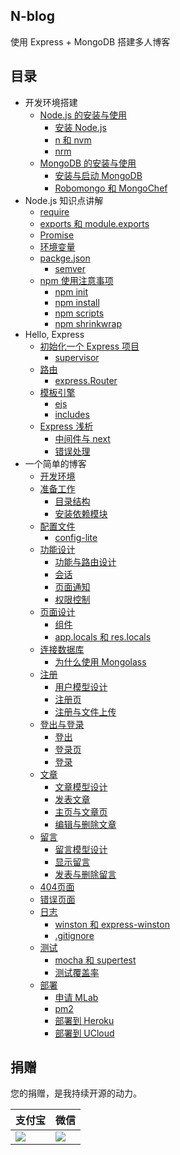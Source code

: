 ## N-blog

使用 Express + MongoDB 搭建多人博客

## 目录

* 开发环境搭建
  * [Node.js 的安装与使用](https://github.com/nswbmw/N-blog/blob/master/book/1.1%20Node.js%20%E7%9A%84%E5%AE%89%E8%A3%85%E4%B8%8E%E4%BD%BF%E7%94%A8.md)
    * [安装 Node.js](https://github.com/nswbmw/N-blog/blob/master/book/1.1%20Node.js%20%E7%9A%84%E5%AE%89%E8%A3%85%E4%B8%8E%E4%BD%BF%E7%94%A8.md#111-安装-nodejs)
    * [n 和 nvm](https://github.com/nswbmw/N-blog/blob/master/book/1.1%20Node.js%20%E7%9A%84%E5%AE%89%E8%A3%85%E4%B8%8E%E4%BD%BF%E7%94%A8.md#112-n-和-nvm)
    * [nrm](https://github.com/nswbmw/N-blog/blob/master/book/1.1%20Node.js%20%E7%9A%84%E5%AE%89%E8%A3%85%E4%B8%8E%E4%BD%BF%E7%94%A8.md#113-nrm)
  * [MongoDB 的安装与使用](https://github.com/nswbmw/N-blog/blob/master/book/1.2%20MongoDB%20%E7%9A%84%E5%AE%89%E8%A3%85%E4%B8%8E%E4%BD%BF%E7%94%A8.md)
    * [安装与启动 MongoDB](https://github.com/nswbmw/N-blog/blob/master/book/1.2%20MongoDB%20%E7%9A%84%E5%AE%89%E8%A3%85%E4%B8%8E%E4%BD%BF%E7%94%A8.md#121-安装与启动-mongodb)
    * [Robomongo 和 MongoChef](https://github.com/nswbmw/N-blog/blob/master/book/1.2%20MongoDB%20%E7%9A%84%E5%AE%89%E8%A3%85%E4%B8%8E%E4%BD%BF%E7%94%A8.md#122-robomongo-和-mongochef)
* Node.js 知识点讲解
  * [require](https://github.com/nswbmw/N-blog/blob/master/book/2.1%20require.md)
  * [exports 和 module.exports](https://github.com/nswbmw/N-blog/blob/master/book/2.2%20exports%20%E5%92%8C%20module.exports.md)
  * [Promise](https://github.com/nswbmw/N-blog/blob/master/book/2.3%20Promise.md)
  * [环境变量](https://github.com/nswbmw/N-blog/blob/master/book/2.4%20%E7%8E%AF%E5%A2%83%E5%8F%98%E9%87%8F.md)
  * [packge.json](https://github.com/nswbmw/N-blog/blob/master/book/2.5%20package.json.md)
    * [semver](https://github.com/nswbmw/N-blog/blob/master/book/2.5%20package.json.md#251-semver)
  * [npm 使用注意事项](https://github.com/nswbmw/N-blog/blob/master/book/2.6%20npm%20%E4%BD%BF%E7%94%A8%E6%B3%A8%E6%84%8F%E4%BA%8B%E9%A1%B9.md)
    * [npm init](https://github.com/nswbmw/N-blog/blob/master/book/2.6%20npm%20%E4%BD%BF%E7%94%A8%E6%B3%A8%E6%84%8F%E4%BA%8B%E9%A1%B9.md#261-npm-init)
    * [npm install](https://github.com/nswbmw/N-blog/blob/master/book/2.6%20npm%20%E4%BD%BF%E7%94%A8%E6%B3%A8%E6%84%8F%E4%BA%8B%E9%A1%B9.md#262-npm-install)
    * [npm scripts](https://github.com/nswbmw/N-blog/blob/master/book/2.6%20npm%20%E4%BD%BF%E7%94%A8%E6%B3%A8%E6%84%8F%E4%BA%8B%E9%A1%B9.md#263-npm-scripts)
    * [npm shrinkwrap ](https://github.com/nswbmw/N-blog/blob/master/book/2.6%20npm%20%E4%BD%BF%E7%94%A8%E6%B3%A8%E6%84%8F%E4%BA%8B%E9%A1%B9.md#264-npm-shrinkwrap)
* Hello, Express
  * [初始化一个 Express 项目](https://github.com/nswbmw/N-blog/blob/master/book/3.1%20%E5%88%9D%E5%A7%8B%E5%8C%96%E4%B8%80%E4%B8%AA%20Express%20%E9%A1%B9%E7%9B%AE.md)
    * [supervisor](https://github.com/nswbmw/N-blog/blob/master/book/3.1%20%E5%88%9D%E5%A7%8B%E5%8C%96%E4%B8%80%E4%B8%AA%20Express%20%E9%A1%B9%E7%9B%AE.md#311-supervisor)
  * [路由](https://github.com/nswbmw/N-blog/blob/master/book/3.2%20%E8%B7%AF%E7%94%B1.md)
    * [express.Router](https://github.com/nswbmw/N-blog/blob/master/book/3.2%20%E8%B7%AF%E7%94%B1.md#321-expressrouter)
  * [模板引擎](https://github.com/nswbmw/N-blog/blob/master/book/3.3%20%E6%A8%A1%E6%9D%BF%E5%BC%95%E6%93%8E.md)
    * [ejs](https://github.com/nswbmw/N-blog/blob/master/book/3.3%20%E6%A8%A1%E6%9D%BF%E5%BC%95%E6%93%8E.md#331-ejs)
    * [includes](https://github.com/nswbmw/N-blog/blob/master/book/3.3%20%E6%A8%A1%E6%9D%BF%E5%BC%95%E6%93%8E.md#332-includes)
  * [Express 浅析](https://github.com/nswbmw/N-blog/blob/master/book/3.4%20Express%20%E6%B5%85%E6%9E%90.md)
    * [中间件与 next](https://github.com/nswbmw/N-blog/blob/master/book/3.4%20Express%20%E6%B5%85%E6%9E%90.md#341-中间件与-next)
    * [错误处理](https://github.com/nswbmw/N-blog/blob/master/book/3.4%20Express%20%E6%B5%85%E6%9E%90.md#342-错误处理)
* 一个简单的博客
  * [开发环境](https://github.com/nswbmw/N-blog/blob/master/book/4.1%20%E5%BC%80%E5%8F%91%E7%8E%AF%E5%A2%83.md)
  * [准备工作](https://github.com/nswbmw/N-blog/blob/master/book/4.2%20%E5%87%86%E5%A4%87%E5%B7%A5%E4%BD%9C.md)
    * [目录结构](https://github.com/nswbmw/N-blog/blob/master/book/4.2%20%E5%87%86%E5%A4%87%E5%B7%A5%E4%BD%9C.md#421-目录结构)
    * [安装依赖模块](https://github.com/nswbmw/N-blog/blob/master/book/4.2%20%E5%87%86%E5%A4%87%E5%B7%A5%E4%BD%9C.md#422-安装依赖模块)
  * [配置文件](https://github.com/nswbmw/N-blog/blob/master/book/4.3%20%E9%85%8D%E7%BD%AE%E6%96%87%E4%BB%B6.md)
    * [config-lite](https://github.com/nswbmw/N-blog/blob/master/book/4.3%20%E9%85%8D%E7%BD%AE%E6%96%87%E4%BB%B6.md#431-config-lite)
  * [功能设计](https://github.com/nswbmw/N-blog/blob/master/book/4.4%20%E5%8A%9F%E8%83%BD%E8%AE%BE%E8%AE%A1.md)
    * [功能与路由设计](https://github.com/nswbmw/N-blog/blob/master/book/4.4%20%E5%8A%9F%E8%83%BD%E8%AE%BE%E8%AE%A1.md#441-功能与路由设计)
    * [会话](https://github.com/nswbmw/N-blog/blob/master/book/4.4%20%E5%8A%9F%E8%83%BD%E8%AE%BE%E8%AE%A1.md#442-会话)
    * [页面通知](https://github.com/nswbmw/N-blog/blob/master/book/4.4%20%E5%8A%9F%E8%83%BD%E8%AE%BE%E8%AE%A1.md#443-页面通知)
    * [权限控制](https://github.com/nswbmw/N-blog/blob/master/book/4.4%20%E5%8A%9F%E8%83%BD%E8%AE%BE%E8%AE%A1.md#444-权限控制)
  * [页面设计](https://github.com/nswbmw/N-blog/blob/master/book/4.5%20%E9%A1%B5%E9%9D%A2%E8%AE%BE%E8%AE%A1.md)
    * [组件](https://github.com/nswbmw/N-blog/blob/master/book/4.5%20%E9%A1%B5%E9%9D%A2%E8%AE%BE%E8%AE%A1.md#451-组件)
    * [app.locals 和 res.locals](https://github.com/nswbmw/N-blog/blob/master/book/4.5%20%E9%A1%B5%E9%9D%A2%E8%AE%BE%E8%AE%A1.md#452-applocals-和-reslocals)
  * [连接数据库](https://github.com/nswbmw/N-blog/blob/master/book/4.6%20%E8%BF%9E%E6%8E%A5%E6%95%B0%E6%8D%AE%E5%BA%93.md)
    * [为什么使用 Mongolass](https://github.com/nswbmw/N-blog/blob/master/book/4.6%20%E8%BF%9E%E6%8E%A5%E6%95%B0%E6%8D%AE%E5%BA%93.md#461-为什么使用-mongolass)
  * [注册](https://github.com/nswbmw/N-blog/blob/master/book/4.7%20%E6%B3%A8%E5%86%8C.md)
    * [用户模型设计](https://github.com/nswbmw/N-blog/blob/master/book/4.7%20%E6%B3%A8%E5%86%8C.md#471-用户模型设计)
    * [注册页](https://github.com/nswbmw/N-blog/blob/master/book/4.7%20%E6%B3%A8%E5%86%8C.md#472-注册页)
    * [注册与文件上传](https://github.com/nswbmw/N-blog/blob/master/book/4.7%20%E6%B3%A8%E5%86%8C.md#473-注册与文件上传)
  * [登出与登录](https://github.com/nswbmw/N-blog/blob/master/book/4.8%20%E7%99%BB%E5%87%BA%E4%B8%8E%E7%99%BB%E5%BD%95.md)
    * [登出](https://github.com/nswbmw/N-blog/blob/master/book/4.8%20%E7%99%BB%E5%87%BA%E4%B8%8E%E7%99%BB%E5%BD%95.md#481-登出)
    * [登录页](https://github.com/nswbmw/N-blog/blob/master/book/4.8%20%E7%99%BB%E5%87%BA%E4%B8%8E%E7%99%BB%E5%BD%95.md#482-登录页)
    * [登录](https://github.com/nswbmw/N-blog/blob/master/book/4.8%20%E7%99%BB%E5%87%BA%E4%B8%8E%E7%99%BB%E5%BD%95.md#483-登录)
  * [文章](https://github.com/nswbmw/N-blog/blob/master/book/4.9%20%E6%96%87%E7%AB%A0.md)
    * [文章模型设计](https://github.com/nswbmw/N-blog/blob/master/book/4.9%20%E6%96%87%E7%AB%A0.md#491-文章模型设计)
    * [发表文章](https://github.com/nswbmw/N-blog/blob/master/book/4.9%20%E6%96%87%E7%AB%A0.md#492-发表文章)
    * [主页与文章页](https://github.com/nswbmw/N-blog/blob/master/book/4.9%20%E6%96%87%E7%AB%A0.md#493-主页与文章页)
    * [编辑与删除文章](https://github.com/nswbmw/N-blog/blob/master/book/4.9%20%E6%96%87%E7%AB%A0.md#494-编辑与删除文章)
  * [留言](https://github.com/nswbmw/N-blog/blob/master/book/4.10%20%E7%95%99%E8%A8%80.md)
    * [留言模型设计](https://github.com/nswbmw/N-blog/blob/master/book/4.10%20%E7%95%99%E8%A8%80.md#4101-留言模型设计)
    * [显示留言](https://github.com/nswbmw/N-blog/blob/master/book/4.10%20%E7%95%99%E8%A8%80.md#4102-显示留言)
    * [发表与删除留言](https://github.com/nswbmw/N-blog/blob/master/book/4.10%20%E7%95%99%E8%A8%80.md#4103-发表与删除留言)
  * [404页面](https://github.com/nswbmw/N-blog/blob/master/book/4.11%20404%20%E9%A1%B5%E9%9D%A2.md)
  * [错误页面](https://github.com/nswbmw/N-blog/blob/master/book/4.12%20%E9%94%99%E8%AF%AF%E9%A1%B5%E9%9D%A2.md)
  * [日志](https://github.com/nswbmw/N-blog/blob/master/book/4.13%20%E6%97%A5%E5%BF%97.md)
    * [winston 和 express-winston](https://github.com/nswbmw/N-blog/blob/master/book/4.13%20%E6%97%A5%E5%BF%97.md#4131-winston-和-express-winston)
    * [.gitignore](https://github.com/nswbmw/N-blog/blob/master/book/4.13%20%E6%97%A5%E5%BF%97.md#4132-gitignore)
  * [测试](https://github.com/nswbmw/N-blog/blob/master/book/4.14%20%E6%B5%8B%E8%AF%95.md)
    * [mocha 和 supertest](https://github.com/nswbmw/N-blog/blob/master/book/4.14%20%E6%B5%8B%E8%AF%95.md#4141-mocha-和-supertest)
    * [测试覆盖率](https://github.com/nswbmw/N-blog/blob/master/book/4.14%20%E6%B5%8B%E8%AF%95.md#4142-测试覆盖率)
  * [部署](https://github.com/nswbmw/N-blog/blob/master/book/4.15%20%E9%83%A8%E7%BD%B2.md)
    * [申请 MLab](https://github.com/nswbmw/N-blog/blob/master/book/4.15%20%E9%83%A8%E7%BD%B2.md#4151-申请-mlab)
    * [pm2](https://github.com/nswbmw/N-blog/blob/master/book/4.15%20%E9%83%A8%E7%BD%B2.md#4152-pm2)
    * [部署到 Heroku](https://github.com/nswbmw/N-blog/blob/master/book/4.15%20%E9%83%A8%E7%BD%B2.md#4152-部署到-heroku)
    * [部署到 UCloud](https://github.com/nswbmw/N-blog/blob/master/book/4.15%20%E9%83%A8%E7%BD%B2.md#4153-部署到-ucloud)

## 捐赠

您的捐赠，是我持续开源的动力。

| 支付宝 | 微信 |
| --- | --- |
| ![](./public/alipay.png) | ![](./public/wechat.jpeg) |



